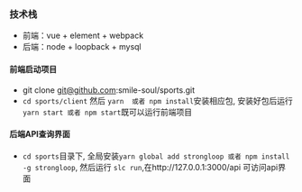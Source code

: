 ### 技术栈
* 前端：vue + element + webpack
* 后端：node + loopback + mysql

#### 前端启动项目

* git clone git@github.com:smile-soul/sports.git
* `cd sports/client` 然后 `yarn  或者 npm install`安装相应包, 安装好包后运行`yarn start 或者 npm start`既可以运行前端项目

#### 后端API查询界面

* `cd sports`目录下, 全局安装`yarn global add strongloop 或者 npm install -g strongloop`, 然后运行 `slc run`,在http://127.0.0.1:3000/api 可访问api界面
